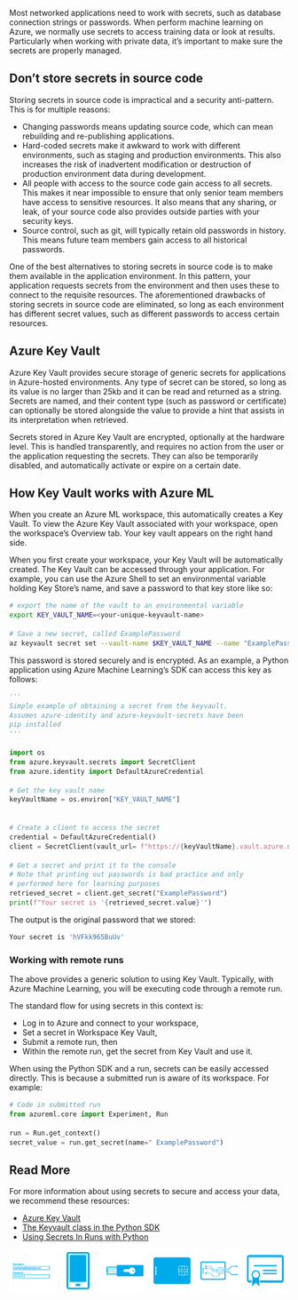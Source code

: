 Most networked applications need to work with secrets, such as database connection strings or passwords. When perform machine learning on Azure, we normally use secrets to access training data or look at results. Particularly when working with private data, it’s important to make sure the secrets are properly managed.

## Don’t store secrets in source code

Storing secrets in source code is impractical and a security anti-pattern. This is for multiple reasons:

* Changing passwords means updating source code, which can mean rebuilding and re-publishing applications.
* Hard-coded secrets make it awkward to work with different environments, such as staging and production environments. This also increases the risk of inadvertent modification or destruction of production environment data during development. 
* All people with access to the source code gain access to all secrets. This makes it near impossible to ensure that only senior team members have access to sensitive resources. It also means that any sharing, or leak, of your source code also provides outside parties with your security keys.
* Source control, such as git, will typically retain old passwords in history. This means future team members gain access to all historical passwords.

One of the best alternatives to storing secrets in source code is to make them available in the application environment. In this pattern, your application requests secrets from the environment and then uses these to connect to the requisite resources. The aforementioned drawbacks of storing secrets in source code are eliminated, so long as each environment has different secret values, such as different passwords to access certain resources.

## Azure Key Vault

Azure Key Vault provides secure storage of generic secrets for applications in Azure-hosted environments. Any type of secret can be stored, so long as its value is no larger than 25kb and it can be read and returned as a string. Secrets are named, and their content type (such as password or certificate) can optionally be stored alongside the value to provide a hint that assists in its interpretation when retrieved.  

Secrets stored in Azure Key Vault are encrypted, optionally at the hardware level. This is handled transparently, and requires no action from the user or the application requesting the secrets. They can also be temporarily disabled, and automatically activate or expire on a certain date.

## How Key Vault works with Azure ML

When you create an Azure ML workspace, this automatically creates a Key Vault. To view the Azure Key Vault associated with your workspace, open the workspace’s Overview tab. Your key vault appears on the right hand side.

When you first create your workspace, your Key Vault will be automatically created. 
The Key Vault can be accessed through your application. For example, you can use the Azure Shell to set an environmental variable holding Key Store’s name, and save a password to that key store like so:

```bash 
# export the name of the vault to an environmental variable 
export KEY_VAULT_NAME=<your-unique-keyvault-name> 
 
# Save a new secret, called ExamplePassword 
az keyvault secret set --vault-name $KEY_VAULT_NAME --name "ExamplePassword" --value "hVFkk965BuUv" 
``` 

This password is stored securely and is encrypted. As an example, a Python application using Azure Machine Learning’s SDK can access this key as follows: 
 
```python
''' 
Simple example of obtaining a secret from the keyvault. 
Assumes azure-identity and azure-keyvault-secrets have been 
pip installed 
''' 
 
import os 
from azure.keyvault.secrets import SecretClient 
from azure.identity import DefaultAzureCredential 
 
# Get the key vault name 
keyVaultName = os.environ["KEY_VAULT_NAME"] 
  
 
# Create a client to access the secret 
credential = DefaultAzureCredential() 
client = SecretClient(vault_url= f"https://{keyVaultName}.vault.azure.net", credential=credential) 
 
# Get a secret and print it to the console 
# Note that printing out passwords is bad practice and only  
# performed here for learning purposes 
retrieved_secret = client.get_secret("ExamplePassword") 
print(f"Your secret is '{retrieved_secret.value}'") 
```

The output is the original password that we stored:
 
```bash
Your secret is 'hVFkk965BuUv' 
``` 
### Working with remote runs

The above provides a generic solution to using Key Vault. Typically, with Azure Machine Learning, you will be executing code through a remote run.

The standard flow for using secrets in this context is:

* Log in to Azure and connect to your workspace,
* Set a secret in Workspace Key Vault,
* Submit a remote run, then
* Within the remote run, get the secret from Key Vault and use it.

When using the Python SDK and a run, secrets can be easily accessed directly. This is because a submitted run is aware of its workspace. For example:

```python
# Code in submitted run 
from azureml.core import Experiment, Run 
 
run = Run.get_context() 
secret_value = run.get_secret(name=" ExamplePassword")
```

## Read More

For more information about using secrets to secure and access your data, we recommend these resources:

* [Azure Key Vault](/azure/key-vault/)  
* [The Keyvault class in the Python SDK](https://docs.microsoft.com/en-us/python/api/azureml-core/azureml.core.keyvault.keyvault?view=azure-ml-py&viewFallbackFrom=azure-ml-py%22%20%5C)
* [Using Secrets In Runs with Python](/azure/machine-learning/how-to-use-secrets-in-runs) 

![A generic image of a key vault authenticator.](../media/4-key-vault.png)